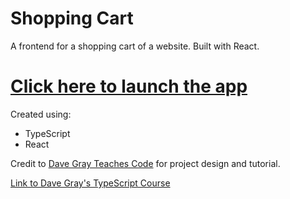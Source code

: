 # Shopping Cart

A frontend for a shopping cart of a website. Built with React.

# [Click here to launch the app](https://typescript-shoppingcart.onrender.com)

Created using:
- TypeScript
- React

Credit to [Dave Gray Teaches Code](https://courses.davegray.codes/) for project design and tutorial.

[Link to Dave Gray's TypeScript Course](https://www.youtube.com/watch?v=gieEQFIfgYc)
